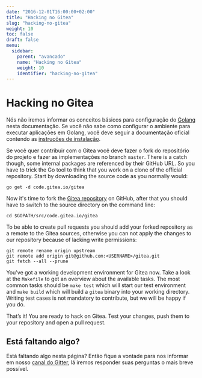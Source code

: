 ```yaml
---
date: "2016-12-01T16:00:00+02:00"
title: "Hacking no Gitea"
slug: "hacking-no-gitea"
weight: 10
toc: false
draft: false
menu:
  sidebar:
    parent: "avancado"
    name: "Hacking no Gitea"
    weight: 10
    identifier: "hacking-no-gitea"
---
```


# Hacking no Gitea

Nós não iremos informar os conceitos básicos para configuração do [Golang](https://golang.org/) nesta documentação. Se você não sabe como configurar o ambiente para executar aplicações em Golang, você deve seguir a documentação oficial contendo as [instruções de instalação](https://golang.org/doc/install).

Se você quer contribuir com o Gitea você deve fazer o fork do repositório do projeto e fazer as implementações no branch `master`. There is a catch though, some internal packages are referenced by their GitHub URL.
So you have to trick the Go tool to think that you work on a clone of the official repository. Start by downloading the source code as you normally would:

```
go get -d code.gitea.io/gitea
```

Now it's time to fork the [Gitea repository](https://github.com/go-gitea/gitea) on GitHub, after that you should have to switch to the source directory on the command line:

```
cd $GOPATH/src/code.gitea.io/gitea
```

To be able to create pull requests you should add your forked repository as a remote to the Gitea sources, otherwise you can not apply the changes to our repository because of lacking write permissions:

```
git remote rename origin upstream
git remote add origin git@github.com:<USERNAME>/gitea.git
git fetch --all --prune
```

You've got a working development environment for Gitea now. Take a look at the `Makefile` to get an overview about the available tasks. The most common tasks should be `make test` which will start our test environment and `make build` which will build a `gitea` binary into your working directory. Writing test cases is not mandatory to contribute, but we will be happy if you do.

That’s it! You are ready to hack on Gitea. Test your changes, push them to your repository and open a pull request.

## Está faltando algo?

Está faltando algo nesta página? Então fique a vontade para nos informar em nosso [canal do Gitter](https://gitter.im/go-gitea/gitea/), lá iremos responder suas perguntas o mais breve possível.
